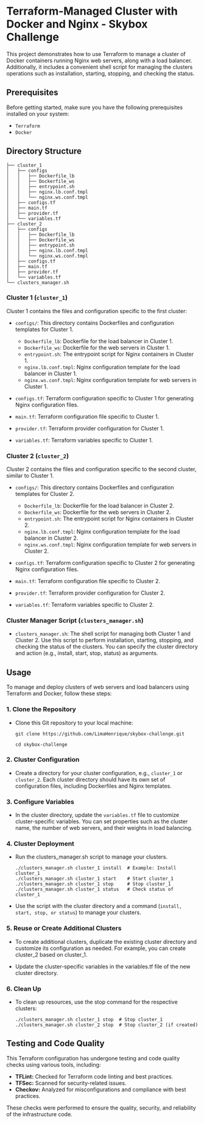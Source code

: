 # Terraform-Managed Cluster with Docker and Nginx - Skybox Challenge 

This project demonstrates how to use Terraform to manage a cluster of Docker containers running Nginx web servers, along with a load balancer. Additionally, it includes a convenient shell script for managing the clusters operations such as installation, starting, stopping, and checking the status.

## Prerequisites
Before getting started, make sure you have the following prerequisites installed on your system:

- `Terraform`
- `Docker`

## Directory Structure

```
├── cluster_1
│   ├── configs
│   │   ├── Dockerfile_lb
│   │   ├── Dockerfile_ws
│   │   ├── entrypoint.sh
│   │   ├── nginx.lb.conf.tmpl
│   │   └── nginx.ws.conf.tmpl
│   ├── configs.tf
│   ├── main.tf
│   ├── provider.tf
│   └── variables.tf
├── cluster_2
│   ├── configs
│   │   ├── Dockerfile_lb
│   │   ├── Dockerfile_ws
│   │   ├── entrypoint.sh
│   │   ├── nginx.lb.conf.tmpl
│   │   └── nginx.ws.conf.tmpl
│   ├── configs.tf
│   ├── main.tf
│   ├── provider.tf
│   └── variables.tf
└── clusters_manager.sh
```

### Cluster 1 (`cluster_1`)

Cluster 1 contains the files and configuration specific to the first cluster:

- `configs/`: This directory contains Dockerfiles and configuration templates for Cluster 1.
  - `Dockerfile_lb`: Dockerfile for the load balancer in Cluster 1.
  - `Dockerfile_ws`: Dockerfile for the web servers in Cluster 1.
  - `entrypoint.sh`: The entrypoint script for Nginx containers in Cluster 1.
  - `nginx.lb.conf.tmpl`: Nginx configuration template for the load balancer in Cluster 1.
  - `nginx.ws.conf.tmpl`: Nginx configuration template for web servers in Cluster 1.

- `configs.tf`: Terraform configuration specific to Cluster 1 for generating Nginx configuration files.
- `main.tf`: Terraform configuration file specific to Cluster 1.
- `provider.tf`: Terraform provider configuration for Cluster 1.
- `variables.tf`: Terraform variables specific to Cluster 1.

### Cluster 2 (`cluster_2`)

Cluster 2 contains the files and configuration specific to the second cluster, similar to Cluster 1.

- `configs/`: This directory contains Dockerfiles and configuration templates for Cluster 2.
  - `Dockerfile_lb`: Dockerfile for the load balancer in Cluster 2.
  - `Dockerfile_ws`: Dockerfile for the web servers in Cluster 2.
  - `entrypoint.sh`: The entrypoint script for Nginx containers in Cluster 2.
  - `nginx.lb.conf.tmpl`: Nginx configuration template for the load balancer in Cluster 2.
  - `nginx.ws.conf.tmpl`: Nginx configuration template for web servers in Cluster 2.

- `configs.tf`: Terraform configuration specific to Cluster 2 for generating Nginx configuration files.
- `main.tf`: Terraform configuration file specific to Cluster 2.
- `provider.tf`: Terraform provider configuration for Cluster 2.
- `variables.tf`: Terraform variables specific to Cluster 2.

### Cluster Manager Script (`clusters_manager.sh`)

- `clusters_manager.sh`: The shell script for managing both Cluster 1 and Cluster 2. Use this script to perform installation, starting, stopping, and checking the status of the clusters. You can specify the cluster directory and action (e.g., install, start, stop, status) as arguments.


## Usage

To manage and deploy clusters of web servers and load balancers using Terraform and Docker, follow these steps:

### 1. Clone the Repository

  * Clone this Git repository to your local machine:

    ```shell
    git clone https://github.com/LimaHenrique/skybox-challenge.git
    
    cd skybox-challenge
    ```

### 2. Cluster Configuration

  * Create a directory for your cluster configuration, e.g., `cluster_1` or `cluster_2`. Each cluster directory should have its own set of configuration files, including Dockerfiles and Nginx templates.

### 3. Configure Variables

  * In the cluster directory, update the `variables.tf` file to customize cluster-specific variables. You can set properties such as the cluster name, the number of web servers, and their weights in load balancing.

### 4. Cluster Deployment

  * Run the clusters_manager.sh script to manage your clusters.

    ```
    ./clusters_manager.sh cluster_1 install  # Example: Install cluster_1
    ./clusters_manager.sh cluster_1 start    # Start cluster_1
    ./clusters_manager.sh cluster_1 stop     # Stop cluster_1
    ./clusters_manager.sh cluster_1 status   # Check status of cluster_1
    ```

  * Use the script with the cluster directory and a command (`install, start, stop, or status`) to manage your clusters.

### 5. Reuse or Create Additional Clusters

  * To create additional clusters, duplicate the existing cluster directory and customize its configuration as needed. For example, you can create cluster_2 based on cluster_1.

  * Update the cluster-specific variables in the variables.tf file of the new cluster directory.

### 6. Clean Up

  * To clean up resources, use the stop command for the respective clusters:
    
    ```
    ./clusters_manager.sh cluster_1 stop  # Stop cluster_1
    ./clusters_manager.sh cluster_2 stop  # Stop cluster_2 (if created)
    ```

## Testing and Code Quality

This Terraform configuration has undergone testing and code quality checks using various tools, including:

- **TFLint:** Checked for Terraform code linting and best practices.
- **TFSec:** Scanned for security-related issues.
- **Checkov:** Analyzed for misconfigurations and compliance with best practices.

These checks were performed to ensure the quality, security, and reliability of the infrastructure code.